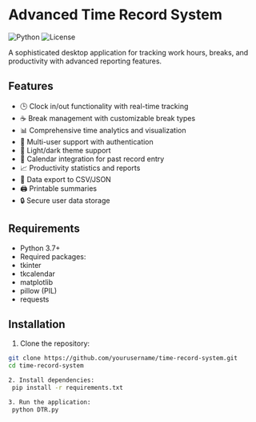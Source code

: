 # Advanced Time Record System

![Python](https://img.shields.io/badge/python-3.7%2B-blue)
![License](https://img.shields.io/badge/license-MIT-green)

A sophisticated desktop application for tracking work hours, breaks, and productivity with advanced reporting features.

## Features

- 🕒 Clock in/out functionality with real-time tracking
- ☕ Break management with customizable break types
- 📊 Comprehensive time analytics and visualization
- 👤 Multi-user support with authentication
- 🌙 Light/dark theme support
- 📅 Calendar integration for past record entry
- 📈 Productivity statistics and reports
- 💾 Data export to CSV/JSON
- 🖨️ Printable summaries
- 🔒 Secure user data storage

## Requirements

- Python 3.7+
- Required packages:
- tkinter
- tkcalendar
- matplotlib
- pillow (PIL)
- requests


## Installation

1. Clone the repository:
 ```bash
 git clone https://github.com/yourusername/time-record-system.git
 cd time-record-system

2. Install dependencies:
  pip install -r requirements.txt

3. Run the application:
  python DTR.py
